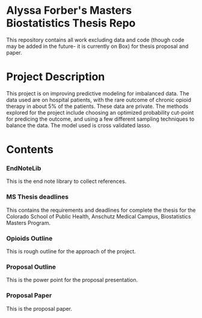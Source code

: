 # Alyssa Forber's Masters Biostatistics Thesis Repo

This repository contains all work excluding data and code (though code may be added in the future- it is currently on Box) for thesis proposal and paper.

# Project Description

This project is on improving predictive modeling for imbalanced data. The data used are on hospital patients, with the rare outcome of chronic opioid therapy in about 5% of the patients. These data are private. The methods explored for the project include choosing an optimized probability cut-point for predicing the outcome, and using a few different sampling techniques to balance the data. The model used is cross validated lasso. 

# Contents

### EndNoteLib

This is the end note library to collect references.

### MS Thesis deadlines

This contains the requirements and deadlines for complete the thesis for the Colorado School of Public Health, Anschutz Medical Campus, Biostatistics Masters Program.

### Opioids Outline

This is rough outline for the approach of the project.

### Proposal Outline

This is the power point for the proposal presentation.

### Proposal Paper

This is the proposal paper.



